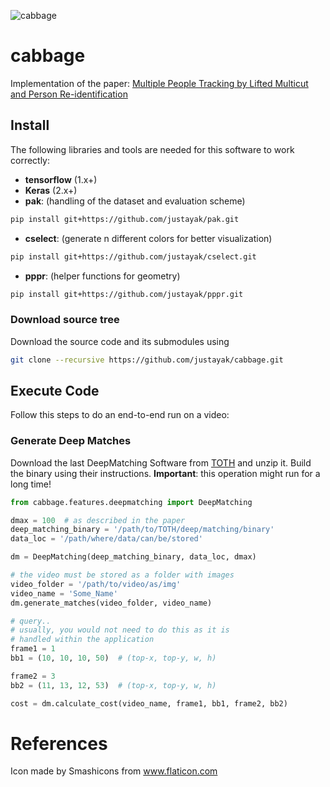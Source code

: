 ![cabbage](https://user-images.githubusercontent.com/831215/32352134-3af56ab4-c020-11e7-8a6f-4476a25c6626.png)
# cabbage

Implementation of the paper: [Multiple People Tracking by Lifted Multicut and Person Re-identification](http://openaccess.thecvf.com/content_cvpr_2017/papers/Tang_Multiple_People_Tracking_CVPR_2017_paper.pdf)

## Install

The following libraries and tools are needed for this software to work correctly:

* **tensorflow** (1.x+)
* **Keras** (2.x+)
* **pak**: (handling of the dataset and evaluation scheme)
```bash
pip install git+https://github.com/justayak/pak.git
```
* **cselect**: (generate n different colors for better visualization)
```bash
pip install git+https://github.com/justayak/cselect.git
```
* **pppr**: (helper functions for geometry)
```bash
pip install git+https://github.com/justayak/pppr.git
```

### Download source tree
Download the source code and its submodules using
```bash
git clone --recursive https://github.com/justayak/cabbage.git
```

## Execute Code
Follow this steps to do an end-to-end run on a video:


### Generate Deep Matches
Download the last DeepMatching Software from [TOTH](http://lear.inrialpes.fr/src/deepmatching/) and unzip it. 
Build the binary using their instructions. **Important**: this operation might run for a long time!

```python
from cabbage.features.deepmatching import DeepMatching

dmax = 100  # as described in the paper
deep_matching_binary = '/path/to/TOTH/deep/matching/binary'
data_loc = '/path/where/data/can/be/stored'

dm = DeepMatching(deep_matching_binary, data_loc, dmax)

# the video must be stored as a folder with images 
video_folder = '/path/to/video/as/img'
video_name = 'Some_Name'
dm.generate_matches(video_folder, video_name)

# query..
# usually, you would not need to do this as it is
# handled within the application
frame1 = 1
bb1 = (10, 10, 10, 50)  # (top-x, top-y, w, h)

frame2 = 3
bb2 = (11, 13, 12, 53)  # (top-x, top-y, w, h)

cost = dm.calculate_cost(video_name, frame1, bb1, frame2, bb2)

```

# References
Icon made by Smashicons from www.flaticon.com
